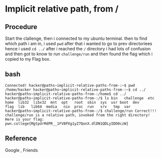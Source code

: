 # Implicit relative path, from /

## Procedure
Start the clallenge, then i connected to my ubuntu terminal. then to find which path i am in, i used `pwd` after that i wanted to go to prev directoriees hence i used `cd ../`
after i reached the `/` directory i had lots of confusion and then got to know to run `challenge/run` and then found the flag which i copied to my Flag box.

## bash
`Connected!
hacker@paths~implicit-relative-paths-from-:~$ pwd
/home/hacker
hacker@paths~implicit-relative-paths-from-:~$ cd ../
hacker@paths~implicit-relative-paths-from-:/home$ cd ../
hacker@paths~implicit-relative-paths-from-:/$ ls
bin   challenge  etc   home  lib32  libx32  mnt  opt   root  sbin  sys  usr
boot  dev        flag  lib   lib64  media   nix  proc  run   srv   tmp  var
hacker@paths~implicit-relative-paths-from-:/$ challenge/run
Correct!!!
challenge/run is a relative path, invoked from the right directory!
Here is your flag:
pwn.college{MgtpdrMdPR__1FV8PXg1yZ7QonX.dlDN1QDLyIDO0czW}`

## Reference
Google , Friends
